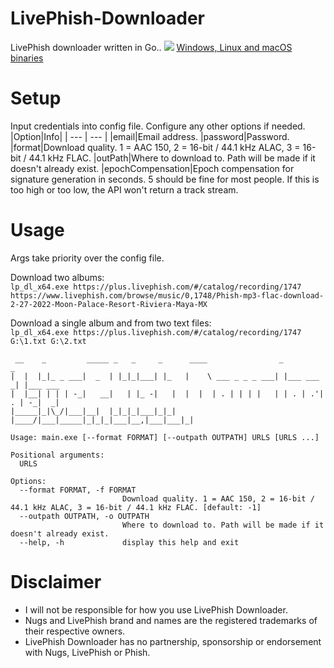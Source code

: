 # LivePhish-Downloader
LivePhish downloader written in Go..
![](https://i.imgur.com/bw9WApw.png)
[Windows, Linux and macOS binaries](https://github.com/Sorrow446/LivePhish-Downloader/releases)

# Setup
Input credentials into config file.
Configure any other options if needed.
|Option|Info|
| --- | --- |
|email|Email address.
|password|Password.
|format|Download quality. 1 = AAC 150, 2 = 16-bit / 44.1 kHz ALAC, 3 = 16-bit / 44.1 kHz FLAC.
|outPath|Where to download to. Path will be made if it doesn't already exist.
|epochCompensation|Epoch compensation for signature generation in seconds. 5 should be fine for most people. If this is too high or too low, the API won't return a track stream.

# Usage
Args take priority over the config file.

Download two albums:   
`lp_dl_x64.exe https://plus.livephish.com/#/catalog/recording/1747 https://www.livephish.com/browse/music/0,1748/Phish-mp3-flac-download-2-27-2022-Moon-Palace-Resort-Riviera-Maya-MX`

Download a single album and from two text files:   
`lp_dl_x64.exe https://plus.livephish.com/#/catalog/recording/1747 G:\1.txt G:\2.txt`

```
 __    _         _____ _   _     _      ____                _           _
|  |  |_|_ _ ___|  _  | |_|_|___| |_   |    \ ___ _ _ _ ___| |___ ___ _| |___ ___
|  |__| | | | -_|   __|   | |_ -|   |  |  |  | . | | | |   | | . | .'| . | -_|  _|
|_____|_|\_/|___|__|  |_|_|_|___|_|_|  |____/|___|_____|_|_|_|___|__,|___|___|_|

Usage: main.exe [--format FORMAT] [--outpath OUTPATH] URLS [URLS ...]

Positional arguments:
  URLS

Options:
  --format FORMAT, -f FORMAT
                         Download quality. 1 = AAC 150, 2 = 16-bit / 44.1 kHz ALAC, 3 = 16-bit / 44.1 kHz FLAC. [default: -1]
  --outpath OUTPATH, -o OUTPATH
                         Where to download to. Path will be made if it doesn't already exist.
  --help, -h             display this help and exit
  ```
 
# Disclaimer
- I will not be responsible for how you use LivePhish Downloader.    
- Nugs and LivePhish brand and names are the registered trademarks of their respective owners.    
- LivePhish Downloader has no partnership, sponsorship or endorsement with Nugs, LivePhish or Phish.

